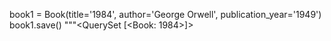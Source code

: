 book1 = Book(title='1984', author='George Orwell', publication_year='1949')
book1.save()
"""<QuerySet [<Book: 1984>]>
